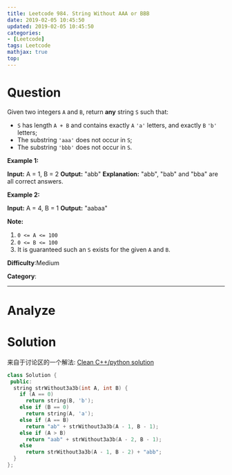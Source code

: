 ```yaml
---
title: Leetcode 984. String Without AAA or BBB
date: 2019-02-05 10:45:50
updated: 2019-02-05 10:45:50
categories: 
- [Leetcode]
tags: Leetcode
mathjax: true
top:
---
```


# Question

Given two integers  `A`  and  `B`, return  **any**  string  `S`  such that:

- `S`  has length  `A + B`  and contains exactly  `A`  `'a'`  letters, and exactly  `B`  `'b'`  letters;
- The substring `'aaa'` does not occur in  `S`;
- The substring  `'bbb'`  does not occur in  `S`.

**Example 1:**

**Input:** A = 1, B = 2
**Output:** "abb" **Explanation:** "abb", "bab" and "bba" are all correct answers.

**Example 2:**

**Input:** A = 4, B = 1
**Output:** "aabaa"

**Note:**

1. `0 <= A <= 100`
2. `0 <= B <= 100`
3. It is guaranteed such an  `S`  exists for the given  `A`  and  `B`.

**Difficulty**:Medium

**Category**:

<!-- more -->

------------

# Analyze

# Solution

来自于讨论区的一个解法: [Clean C++/python solution](https://leetcode.com/problems/string-without-aaa-or-bbb/discuss/226740/Clean-C%2B%2Bpython-solution)

```cpp
class Solution {
 public:
  string strWithout3a3b(int A, int B) {
    if (A == 0)
      return string(B, 'b');
    else if (B == 0)
      return string(A, 'a');
    else if (A == B)
      return "ab" + strWithout3a3b(A - 1, B - 1);
    else if (A > B)
      return "aab" + strWithout3a3b(A - 2, B - 1);
    else
      return strWithout3a3b(A - 1, B - 2) + "abb";
  }
};
```